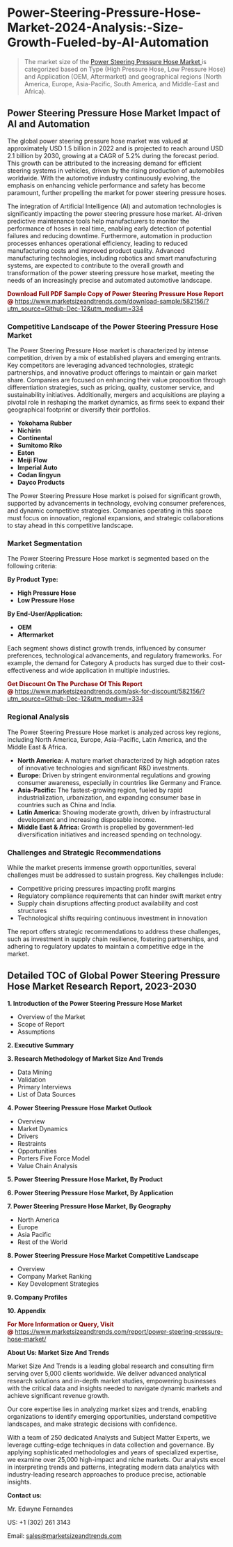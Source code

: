 <H1>Power-Steering-Pressure-Hose-Market-2024-Analysis:-Size-Growth-Fueled-by-AI-Automation</H1><blockquote><p>The market size of the <a href="https://www.marketsizeandtrends.com/download-sample/582156/?utm_source=Github-Dec-12&amp;utm_medium=334" target="_blank">Power Steering Pressure Hose Market </a>is categorized based on Type (High Pressure Hose, Low Pressure Hose) and Application (OEM, Aftermarket) and geographical regions (North America, Europe, Asia-Pacific, South America, and Middle-East and Africa).</p></blockquote><p><h2>Power Steering Pressure Hose Market Impact of AI and Automation</h2><p>The global power steering pressure hose market was valued at approximately USD 1.5 billion in 2022 and is projected to reach around USD 2.1 billion by 2030, growing at a CAGR of 5.2% during the forecast period. This growth can be attributed to the increasing demand for efficient steering systems in vehicles, driven by the rising production of automobiles worldwide. With the automotive industry continuously evolving, the emphasis on enhancing vehicle performance and safety has become paramount, further propelling the market for power steering pressure hoses.</p><p>The integration of Artificial Intelligence (AI) and automation technologies is significantly impacting the power steering pressure hose market. AI-driven predictive maintenance tools help manufacturers to monitor the performance of hoses in real time, enabling early detection of potential failures and reducing downtime. Furthermore, automation in production processes enhances operational efficiency, leading to reduced manufacturing costs and improved product quality. Advanced manufacturing technologies, including robotics and smart manufacturing systems, are expected to contribute to the overall growth and transformation of the power steering pressure hose market, meeting the needs of an increasingly precise and automated automotive landscape.</p></p><p><strong><span style="color: #800000;">Download Full PDF Sample Copy of Power Steering Pressure Hose Report @</span>&nbsp;</strong><a href="https://www.marketsizeandtrends.com/download-sample/582156/?utm_source=Github-Dec-12&amp;utm_medium=334">https://www.marketsizeandtrends.com/download-sample/582156/?utm_source=Github-Dec-12&amp;utm_medium=334</a></p><h3>Competitive Landscape of the Power Steering Pressure Hose Market</h3><p>The Power Steering Pressure Hose market is characterized by intense competition, driven by a mix of established players and emerging entrants. Key competitors are leveraging advanced technologies, strategic partnerships, and innovative product offerings to maintain or gain market share. Companies are focused on enhancing their value proposition through differentiation strategies, such as pricing, quality, customer service, and sustainability initiatives. Additionally, mergers and acquisitions are playing a pivotal role in reshaping the market dynamics, as firms seek to expand their geographical footprint or diversify their portfolios.</p><p><strong><p><ul><li>Yokohama Rubber </li><li> Nichirin </li><li> Continental </li><li> Sumitomo Riko </li><li> Eaton </li><li> Meiji Flow </li><li> Imperial Auto </li><li> Codan lingyun </li><li> Dayco Products</p></li></ul></p></strong></p><p>The Power Steering Pressure Hose market is poised for significant growth, supported by advancements in technology, evolving consumer preferences, and dynamic competitive strategies. Companies operating in this space must focus on innovation, regional expansions, and strategic collaborations to stay ahead in this competitive landscape.</p><h3>Market Segmentation</h3><p>The Power Steering Pressure Hose market is segmented based on the following criteria:</p><p><strong>By Product Type:</strong></p><p><strong><p><ul><li>High Pressure Hose </li><li> Low Pressure Hose</p></li></ul></p></strong></p><p><strong>By End-User/Application:</strong></p><p><strong><p><ul><li>OEM </li><li> Aftermarket</p></li></ul></p></strong></p><p>Each segment shows distinct growth trends, influenced by consumer preferences, technological advancements, and regulatory frameworks. For example, the demand for Category A products has surged due to their cost-effectiveness and wide application in multiple industries.</p><p><strong><span style="color: #800000;">Get Discount On The Purchase Of This Report @&nbsp;</span></strong><a href="https://www.marketsizeandtrends.com/ask-for-discount/582156/?utm_source=Github-Dec-12&amp;utm_medium=334">https://www.marketsizeandtrends.com/ask-for-discount/582156/?utm_source=Github-Dec-12&amp;utm_medium=334</a></p><h3>Regional Analysis</h3><p>The Power Steering Pressure Hose market is analyzed across key regions, including North America, Europe, Asia-Pacific, Latin America, and the Middle East &amp; Africa.</p><ul><li><strong>North America:</strong> A mature market characterized by high adoption rates of innovative technologies and significant R&amp;D investments.</li><li><strong>Europe:</strong> Driven by stringent environmental regulations and growing consumer awareness, especially in countries like Germany and France.</li><li><strong>Asia-Pacific:</strong> The fastest-growing region, fueled by rapid industrialization, urbanization, and expanding consumer base in countries such as China and India.</li><li><strong>Latin America:</strong> Showing moderate growth, driven by infrastructural development and increasing disposable income.</li><li><strong>Middle East &amp; Africa:</strong> Growth is propelled by government-led diversification initiatives and increased spending on technology.</li></ul><h3>Challenges and Strategic Recommendations</h3><p>While the market presents immense growth opportunities, several challenges must be addressed to sustain progress. Key challenges include:</p><ul><li>Competitive pricing pressures impacting profit margins</li><li>Regulatory compliance requirements that can hinder swift market entry</li><li>Supply chain disruptions affecting product availability and cost structures</li><li>Technological shifts requiring continuous investment in innovation</li></ul><p>The report offers strategic recommendations to address these challenges, such as investment in supply chain resilience, fostering partnerships, and adhering to regulatory updates to maintain a competitive edge in the market.</p><h2>Detailed TOC of Global Power Steering Pressure Hose Market Research Report, 2023-2030</h2><p><strong>1. Introduction of the Power Steering Pressure Hose Market</strong></p><ul><li>Overview of the Market</li><li>Scope of Report</li><li>Assumptions&nbsp;</li></ul><p><strong>2. Executive Summary</strong></p><p><strong>3. Research Methodology of <strong>Market Size And Trends</strong></strong></p><ul><li>Data Mining</li><li>Validation</li><li>Primary Interviews</li><li>List of Data Sources&nbsp;</li></ul><p><strong>4. Power Steering Pressure Hose Market Outlook</strong></p><ul><li>Overview</li><li>Market Dynamics</li><li>Drivers</li><li>Restraints</li><li>Opportunities</li><li>Porters Five Force Model</li><li>Value Chain Analysis&nbsp;</li></ul><p><strong>5. Power Steering Pressure Hose Market, By Product</strong></p><p><strong>6. Power Steering Pressure Hose Market, By Application</strong></p><p><strong>7. Power Steering Pressure Hose Market, By Geography</strong></p><ul><li>North America</li><li>Europe</li><li>Asia Pacific</li><li>Rest of the World&nbsp;</li></ul><p><strong>8. Power Steering Pressure Hose Market Competitive Landscape</strong></p><ul><li>Overview</li><li>Company Market Ranking</li><li>Key Development Strategies&nbsp;</li></ul><p><strong>9. Company Profiles</strong></p><p><strong>10. Appendix</strong></p><p><strong><span style="color: #800000;">For More Information or Query, Visit @&nbsp;</span></strong><a href="https://www.marketsizeandtrends.com/report/power-steering-pressure-hose-market/">https://www.marketsizeandtrends.com/report/power-steering-pressure-hose-market/</a></p><p></p><p><strong>About Us:&nbsp;Market Size And Trends</strong></p><p>Market Size And Trends&nbsp;is a leading global research and consulting firm serving over 5,000 clients worldwide. We deliver advanced analytical research solutions and in-depth market studies, empowering businesses with the critical data and insights needed to navigate dynamic markets and achieve significant revenue growth.</p><p>Our core expertise lies in analyzing market sizes and trends, enabling organizations to identify emerging opportunities, understand competitive landscapes, and make strategic decisions with confidence.</p><p>With a team of 250 dedicated Analysts and Subject Matter Experts, we leverage cutting-edge techniques in data collection and governance. By applying sophisticated methodologies and years of specialized expertise, we examine over 25,000 high-impact and niche markets. Our analysts excel in interpreting trends and patterns, integrating modern data analytics with industry-leading research approaches to produce precise, actionable insights.</p><p><strong>Contact us:</strong></p><p>Mr. Edwyne Fernandes</p><p>US: +1 (302) 261 3143</p><p>Email: <a href="mailto:sales@marketsizeandtrends.com">sales@marketsizeandtrends.com</a>&nbsp;</p>
